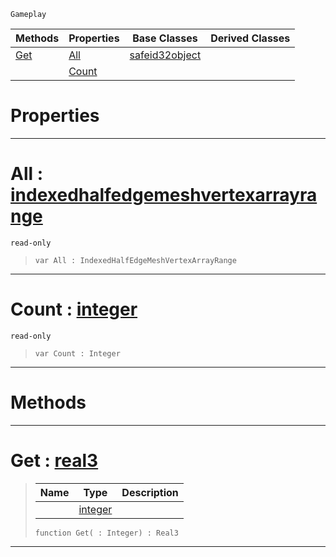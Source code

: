  `Gameplay`

|Methods|Properties|Base Classes|Derived Classes|
|---|---|---|---|
|[ Get](indexedhalfedgemeshvertexarray.md#get-zilch-engine-document)|[ All](indexedhalfedgemeshvertexarray.md#all-zilch-engine-document)|[safeid32object](safeid32object.md)| |
| |[ Count](indexedhalfedgemeshvertexarray.md#count-zilch-engine-docume)| | |


 #  Properties


---  
 #  All : [indexedhalfedgemeshvertexarrayrange](indexedhalfedgemeshvertexarrayrange.md)

 `read-only`

> 
> ```TS:Nada
> var All : IndexedHalfEdgeMeshVertexArrayRange


---  
 #  Count : [integer](../nada_base_types/integer.md)

 `read-only`

> 
> ```TS:Nada
> var Count : Integer


---  
 #  Methods


---  
 #  Get : [real3](../nada_base_types/real3.md)

> 
> |Name|Type|Description|
> |---|---|---|
> ||[integer](../nada_base_types/integer.md)| |
> ```TS:Nada
> function Get( : Integer) : Real3
> ``` 


---  
 

 